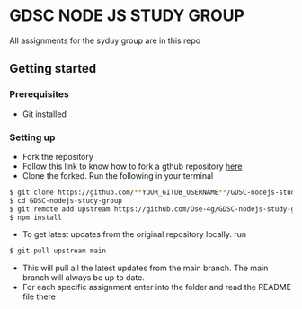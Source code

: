 #   GDSC NODE JS STUDY GROUP

All assignments for the syduy group are in this repo


## Getting started
### Prerequisites
- Git installed

### Setting up
- Fork the repository
- Follow this link to know how to fork a gthub repository <a href = "https://docs.github.com/en/get-started/quickstart/fork-a-repo">here</a>
- Clone the forked. Run the following  in your terminal
```bash
$ git clone https://github.com/**YOUR_GITUB_USERNAME**/GDSC-nodejs-study-group.git
$ cd GDSC-nodejs-study-group
$ git remote add upstream https://github.com/Ose-4g/GDSC-nodejs-study-group.git
$ npm install
```
- To get latest updates from the original repository locally. run
```bash
$ git pull upstream main
```
- This will pull all the latest updates from the main branch. The main branch will always be up to date.
- For each specific assignment enter into the folder and read the README file there
